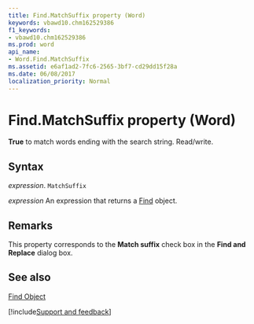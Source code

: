 ```yaml
---
title: Find.MatchSuffix property (Word)
keywords: vbawd10.chm162529386
f1_keywords:
- vbawd10.chm162529386
ms.prod: word
api_name:
- Word.Find.MatchSuffix
ms.assetid: e6af1ad2-7fc6-2565-3bf7-cd29dd15f28a
ms.date: 06/08/2017
localization_priority: Normal
---
```



# Find.MatchSuffix property (Word)

 **True** to match words ending with the search string. Read/write.


## Syntax

_expression_. `MatchSuffix`

 _expression_ An expression that returns a [Find](./Word.Find.md) object.


## Remarks

This property corresponds to the  **Match suffix** check box in the **Find and Replace** dialog box.


## See also


[Find Object](Word.Find.md)

[!include[Support and feedback](~/includes/feedback-boilerplate.md)]